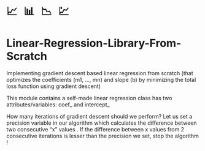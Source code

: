 # <pre>             📈 📊 📉 💹 </pre>
# Linear-Regression-Library-From-Scratch

Implementing gradient descent based linear regression from scratch (that optimizes the coefficients (m1, ..., mn) and slope (b) by minimizing the total loss function using gradient descent)

This module contains a self-made linear regression class has two attributes/variables: coef_ and intercept_

How many iterations of gradient descent should we perform?
Let us set a precision variable in our algorithm which calculates the difference between two consecutive “x” values .
If the difference between x values from 2 consecutive iterations is lesser than the precision we set, stop the algorithm !
